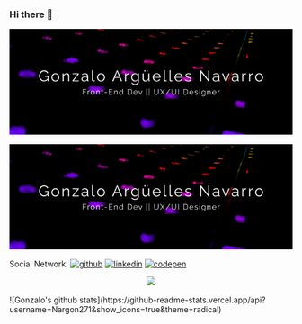 ### Hi there 👋

<p align="center"> <img src="https://github.com/Nargon271/Nargon271/blob/main/Frame%201.png"/> </p>

![Gonzalo Argüelles - Front End Web Developer](https://github.com/Nargon271/Nargon271/blob/main/Frame%201.png)


Social Network:
[<img src='https://simpleicons.org/icons/github.svg' alt='github' height='30'>](https://github.com/Nargon271 'GitHub Profile')
[<img src='https://simpleicons.org/icons/linkedin.svg' alt='linkedin' height='30'>](https://www.linkedin.com/in/gonzalo-arguelles/ 'LinkedIn Profile')
[<img src='https://simpleicons.org/icons/codepen.svg' alt='codepen' height='30'>](https://codepen.io/nargon 'Codepen Profile')  

<p align="center"> <img src="https://github-readme-stats.vercel.app/api?username=Nargon271&show_icons=true&theme=radical"/> </p>
![Gonzalo's github stats](https://github-readme-stats.vercel.app/api?username=Nargon271&show_icons=true&theme=radical)
